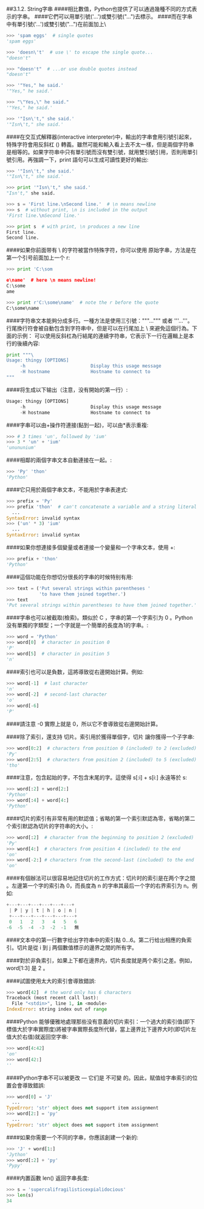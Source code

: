 ##3.1.2. String字串
####相比數值，Python也提供了可以通過幾種不同的方式表示的字串。
####它們可以用單引號('...')或雙引號("...")去標示。
####而在字串中有單引號('...')或雙引號("...")在前面加上\

```Python
>>> 'spam eggs'  # single quotes
'spam eggs'

>>> 'doesn\'t'  # use \' to escape the single quote...
"doesn't"

>>> "doesn't"  # ...or use double quotes instead
"doesn't"

>>> '"Yes," he said.'
'"Yes," he said.'

>>> "\"Yes,\" he said."
'"Yes," he said.'

>>> '"Isn\'t," she said.'
'"Isn\'t," she said.'
```
####在交互式解釋器(interactive interpreter)中，輸出的字串會用引號引起來，特殊字符會用反斜杠 (\) 轉義。雖然可能和輸入看上去不太一樣，但是兩個字符串是相等的。如果字符串中只有單引號而沒有雙引號，就用雙引號引用，否則用單引號引用。再強調一下，print 語句可以生成可讀性更好的輸出:

```Python
>>> '"Isn\'t," she said.'
'"Isn\'t," she said.'

>>> print '"Isn\'t," she said.'
"Isn't," she said.

>>> s = 'First line.\nSecond line.'  # \n means newline
>>> s  # without print, \n is included in the output
'First line.\nSecond line.'

>>> print s  # with print, \n produces a new line
First line.
Second line.
```
####如果你前面带有 \ 的字符被當作特殊字符，你可以使用 原始字串，方法是在第一个引号前面加上一个 r:
```Python
>>> print 'C:\som

e\name'  # here \n means newline!
C:\some
ame

>>> print r'C:\some\name'  # note the r before the quote
C:\some\name
```
####字符串文本能夠分成多行。一種方法是使用三引號："""...""" 或者 '''...'''。行尾換行符會被自動包含到字符串中，但是可以在行尾加上 \ 來避免這個行為。下面的示例： 可以使用反斜杠為行結尾的連續字符串，它表示下一行在邏輯上是本行的後續內容:

```Python
print """\
Usage: thingy [OPTIONS]
     -h                        Display this usage message
     -H hostname               Hostname to connect to
"""
```
####将生成以下输出（注意，没有開始的第一行）:
```Python
Usage: thingy [OPTIONS]
     -h                        Display this usage message
     -H hostname               Hostname to connect to
```

####字串可以由+操作符連接(黏到一起)，可以由*表示重複:
```Python
>>> # 3 times 'un', followed by 'ium'
>>> 3 * 'un' + 'ium'
'unununium'
```

####相鄰的兩個字串文本自動連接在一起。:
```Python
>>> 'Py' 'thon'
'Python'
```

####它只用於兩個字串文本，不能用於字串表達式:
```Python
>>> prefix = 'Py'
>>> prefix 'thon'  # can't concatenate a variable and a string literal
  ...
SyntaxError: invalid syntax
>>> ('un' * 3) 'ium'
  ...
SyntaxError: invalid syntax
```

####如果你想連接多個變量或者連接一个變量和一个字串文本，使用 +:
```Python
>>> prefix + 'thon'
'Python'
```

####這個功能在你想切分很長的字串的时候特别有用:
```Python
>>> text = ('Put several strings within parentheses '
            'to have them joined together.')
>>> text
'Put several strings within parentheses to have them joined together.'
```

####字串也可以被截取(檢索)。類似於 C ，字串的第一个字索引为 0 。Python没有單獨的字類型；一个字就是一个簡單的長度為1的字串。:
```Python
>>> word = 'Python'
>>> word[0]  # character in position 0
'P'
>>> word[5]  # character in position 5
'n'
```

####索引也可以是負数，這將導致從右邊開始計算。例如:
```Python
>>> word[-1]  # last character
'n'
>>> word[-2]  # second-last character
'o'
>>> word[-6]
'P'

```

####請注意 -0 實際上就是 0，所以它不會導致從右邊開始計算。

####除了索引，還支持 切片。索引用於獲得單個字，切片 讓你獲得一个子字串:
```Python
>>> word[0:2]  # characters from position 0 (included) to 2 (excluded)
'Py'
>>> word[2:5]  # characters from position 2 (included) to 5 (excluded)
'tho'
```

####注意，包含起始的字，不包含末尾的字。這使得 s[:i] + s[i:] 永遠等於 s:
```Python
>>> word[:2] + word[2:]
'Python'
>>> word[:4] + word[4:]
'Python'
```

####切片的索引有非常有用的默認值；省略的第一个索引默認為零，省略的第二个索引默認為切片的字符串的大小。:
```Python
>>> word[:2]  # character from the beginning to position 2 (excluded)
'Py'
>>> word[4:]  # characters from position 4 (included) to the end
'on'
>>> word[-2:] # characters from the second-last (included) to the end
'on'
```

####有個辦法可以很容易地記住切片的工作方式：切片时的索引是在两个字之間 。左邊第一个字的索引為 0，而長度為 n 的字串其最后一个字的右界索引为 n。例如:
```Python
+---+---+---+---+---+---+
 | P | y | t | h | o | n |
 +---+---+---+---+---+---+
 0   1   2   3   4   5   6
-6  -5  -4  -3  -2  -1   無

```

####文本中的第一行數字给出字符串中的索引點 0...6。第二行给出相應的負索引。切片是從 i 到 j 两個數值標示的邊界之間的所有字。

####對於非負索引，如果上下都在邊界内，切片長度就是两个索引之差。例如，word[1:3] 是 2 。

####試圖使用太大的索引會導致錯誤:
```Python
>>> word[42]  # the word only has 6 characters
Traceback (most recent call last):
  File "<stdin>", line 1, in <module>
IndexError: string index out of range
```

####Python 能够優雅地處理那些没有意義的切片索引：一个過大的索引值(即下標值大於字串實際度)將被字串實際長度所代替，當上邊界比下邊界大时(即切片左值大於右值)就返回空字串:
```Python
>>> word[4:42]
'on'
>>> word[42:]
''
```

####Python字串不可以被更改 — 它们是 不可變 的。因此，赋值给字串索引的位置会會導致錯誤:
```Python
>>> word[0] = 'J'
  ...
TypeError: 'str' object does not support item assignment
>>> word[2:] = 'py'
  ...
TypeError: 'str' object does not support item assignment
```

####如果你需要一个不同的字串，你應該創建一个新的:
```Python
>>> 'J' + word[1:]
'Jython'
>>> word[:2] + 'py'
'Pypy'
```

####内置函數 len() 返回字串長度:
```Python
>>> s = 'supercalifragilisticexpialidocious'
>>> len(s)
34
```
